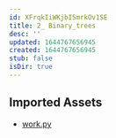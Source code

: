 ```yaml
---
id: XFrqkIiWKjbI5mrkOv1SE
title: 2_ Binary_trees
desc: ''
updated: 1644767656945
created: 1644767656945
stub: false
isDir: true
---
```

## Imported Assets
- [work.py](/assets/work-fzedqJNYvQrt.py)
